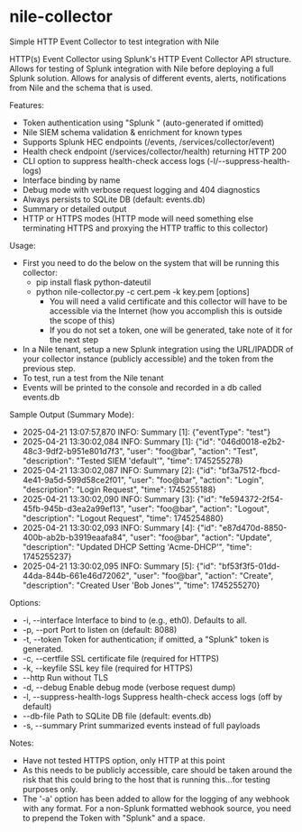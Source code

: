 # nile-collector
Simple HTTP Event Collector to test integration with Nile

HTTP(s) Event Collector using Splunk's HTTP Event Collector API structure.  Allows for testing of Splunk integration with Nile before deploying a full Splunk solution.  Allows for analysis of different events, alerts, notifications from Nile and the schema that is used.

Features:
- Token authentication using "Splunk <token>" (auto-generated if omitted)
- Nile SIEM schema validation & enrichment for known types
- Supports Splunk HEC endpoints (/events, /services/collector/event)
- Health check endpoint (/services/collector/health) returning HTTP 200
- CLI option to suppress health-check access logs (-l/--suppress-health-logs)
- Interface binding by name
- Debug mode with verbose request logging and 404 diagnostics
- Always persists to SQLite DB (default: events.db)
- Summary or detailed output
- HTTP or HTTPS modes (HTTP mode will need something else terminating HTTPS and proxying the HTTP traffic to this collector)

Usage:
- First you need to do the below on the system that will be running this collector:
  - pip install flask python-dateutil
  - python nile-collector.py -c cert.pem -k key.pem [options]
    - You will need a valid certificate and this collector will have to be accessible via the Internet (how you accomplish this is outside the scope of this)
    - If you do not set a token, one will be generated, take note of it for the next step
- In a Nile tenant, setup a new Splunk integration using the URL/IPADDR of your collector instance (publicly accessible) and the token from the previous step.
- To test, run a test from the Nile tenant
- Events will be printed to the console and recorded in a db called events.db

Sample Output (Summary Mode):

- 2025-04-21 13:07:57,870 INFO: Summary [1]: {"eventType": "test"}
- 2025-04-21 13:30:02,084 INFO: Summary [1]: {"id": "046d0018-e2b2-48c3-9df2-b951e801d7f3", "user": "foo@bar", "action": "Test", "description": "Tested SIEM 'default'", "time": 1745255278}
- 2025-04-21 13:30:02,087 INFO: Summary [2]: {"id": "bf3a7512-fbcd-4e41-9a5d-599d58ce2f01", "user": "foo@bar", "action": "Login", "description": "Login Request", "time": 1745255188}
- 2025-04-21 13:30:02,090 INFO: Summary [3]: {"id": "fe594372-2f54-45fb-945b-d3ea2a99ef13", "user": "foo@bar", "action": "Logout", "description": "Logout Request", "time": 1745254880}
- 2025-04-21 13:30:02,093 INFO: Summary [4]: {"id": "e87d470d-8850-400b-ab2b-b3919eaafa84", "user": "foo@bar", "action": "Update", "description": "Updated DHCP Setting 'Acme-DHCP'", "time": 1745255237}
- 2025-04-21 13:30:02,095 INFO: Summary [5]: {"id": "bf53f3f5-01dd-44da-844b-661e46d72062", "user": "foo@bar", "action": "Create", "description": "Created User 'Bob Jones'", "time": 1745255270}

Options:
- -i, --interface           Interface to bind to (e.g., eth0). Defaults to all.
- -p, --port                Port to listen on (default: 8088)
- -t, --token               Token for authentication; if omitted, a "Splunk" token is generated.
- -c, --certfile            SSL certificate file (required for HTTPS)
- -k, --keyfile             SSL key file (required for HTTPS)
- --http                    Run without TLS 
- -d, --debug               Enable debug mode (verbose request dump)
- -l, --suppress-health-logs  Suppress health-check access logs (off by default)
- --db-file                Path to SQLite DB file (default: events.db)
- -s, --summary             Print summarized events instead of full payloads

Notes:
- Have not tested HTTPS option, only HTTP at this point
- As this needs to be publicly accessible, care should be taken around the risk that this could bring to the host that is running this...for testing purposes only.
- The '-a' option has been added to allow for the logging of any webhook with any format.  For a non-Splunk formatted webhook source, you need to prepend the Token with "Splunk" and a space.
